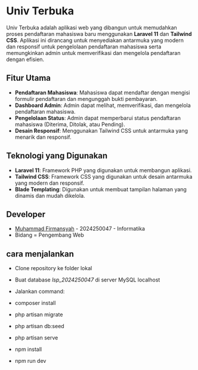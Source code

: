 # Univ Terbuka

Univ Terbuka adalah aplikasi web yang dibangun untuk memudahkan proses pendaftaran mahasiswa baru menggunakan **Laravel 11** dan **Tailwind CSS**. Aplikasi ini dirancang untuk menyediakan antarmuka yang modern dan responsif untuk pengelolaan pendaftaran mahasiswa serta memungkinkan admin untuk memverifikasi dan mengelola pendaftaran dengan efisien.

## Fitur Utama

- **Pendaftaran Mahasiswa**: Mahasiswa dapat mendaftar dengan mengisi formulir pendaftaran dan mengunggah bukti pembayaran.
- **Dashboard Admin**: Admin dapat melihat, memverifikasi, dan mengelola pendaftaran mahasiswa.
- **Pengelolaan Status**: Admin dapat memperbarui status pendaftaran mahasiswa (Diterima, Ditolak, atau Pending).
- **Desain Responsif**: Menggunakan Tailwind CSS untuk antarmuka yang menarik dan responsif.

## Teknologi yang Digunakan

- **Laravel 11**: Framework PHP yang digunakan untuk membangun aplikasi.
- **Tailwind CSS**: Framework CSS yang digunakan untuk desain antarmuka yang modern dan responsif.
- **Blade Templating**: Digunakan untuk membuat tampilan halaman yang dinamis dan mudah dikelola.

## Developer
- [Muhammad Firmansyah](https://github.com/Pirmannnsyah) - 2024250047 - Informatika
- Bidang = Pengembang Web

## cara menjalankan
- Clone repository ke folder lokal
- Buat database *lsp_2024250047* di server MySQL localhost
- Jalankan command:

- composer install
- php artisan migrate
- php artisan db:seed
- php artisan serve

- npm install
- npm run dev


